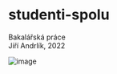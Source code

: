 # studenti-spolu
Bakalářská práce  
Jiří Andrlík, 2022  

![image](https://user-images.githubusercontent.com/18737702/188264209-86fe2085-f3ec-4de1-8fbc-15941d03cc78.png)
